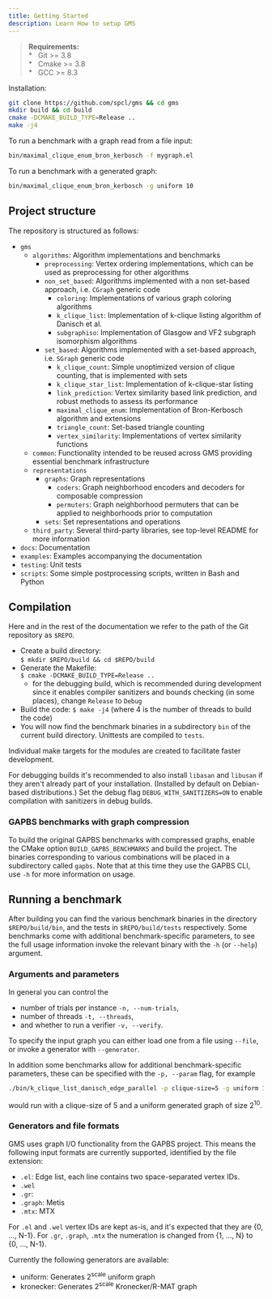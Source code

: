 ```yaml
---
title: Getting Started
description: Learn How to setup GMS
---
```


> **Requirements:**  
> \* &nbsp; Git >= 3.8  
> \* &nbsp; Cmake >= 3.8  
> \* &nbsp; GCC >= 8.3

Installation:

```bash
git clone https://github.com/spcl/gms && cd gms
mkdir build && cd build
cmake -DCMAKE_BUILD_TYPE=Release ..
make -j4
```

To run a benchmark with a graph read from a file input:

```bash
bin/maximal_clique_enum_bron_kerbosch -f mygraph.el
```

To run a benchmark with a generated graph:

```bash
bin/maximal_clique_enum_bron_kerbosch -g uniform 10
```

## Project structure

The repository is structured as follows:

- `gms`
  - `algorithms`: Algorithm implementations and benchmarks
    - `preprocessing`: Vertex ordering implementations, which can be used as preprocessing for other algorithms
    - `non_set_based`: Algorithms implemented with a non set-based approach, i.e. `CGraph` generic code
      - `coloring`: Implementations of various graph coloring algorithms
      - `k_clique_list`: Implementation of k-clique listing algorithm of Danisch et al.
      - `subgraphiso`: Implementation of Glasgow and VF2 subgraph isomorphism algorithms
    - `set_based`: Algorithms implemented with a set-based approach, i.e. `SGraph` generic code
      - `k_clique_count`: Simple unoptimized version of clique counting, that is implemented with sets
      - `k_clique_star_list`: Implementation of k-clique-star listing
      - `link_prediction`: Vertex similarity based link prediction, and robust methods to assess its performance
      - `maximal_clique_enum`: Implementation of Bron-Kerbosch algorithm and extensions
      - `triangle_count`: Set-based triangle counting
      - `vertex_similarity`: Implementations of vertex similarity functions
  - `common`: Functionality intended to be reused across GMS providing essential benchmark infrastructure
  - `representations`
    - `graphs`: Graph representations
      - `coders`: Graph neighborhood encoders and decoders for composable compression
      - `permuters`: Graph neighborhood permuters that can be applied to neighborhoods prior to computation
    - `sets`: Set representations and operations
  - `third_party`: Several third-party libraries, see top-level README for more information
- `docs`: Documentation
- `examples`: Examples accompanying the documentation
- `testing`: Unit tests
- `scripts`: Some simple postprocessing scripts, written in Bash and Python

## Compilation

Here and in the rest of the documentation we refer to the path of the Git repository as `$REPO`.

- Create a build directory:  
  `$ mkdir $REPO/build && cd $REPO/build`
- Generate the Makefile:  
  `$ cmake -DCMAKE_BUILD_TYPE=Release ..`
  - for the debugging build, which is recommended during development since it enables compiler sanitizers and bounds checking (in some places), change `Release` to `Debug`
- Build the code:
  `$ make -j4` (where 4 is the number of threads to build the code)
- You will now find the benchmark binaries in a subdirectory `bin` of the current build directory. Unittests are compiled to `tests`.

Individual make targets for the modules are created to facilitate faster development.

For debugging builds it's recommended to also install `libasan` and `libusan` if they aren't already part of your installation. (Installed by default on Debian-based distributions.)
Set the debug flag `DEBUG_WITH_SANITIZERS=ON` to enable compilation with sanitizers in debug builds.

### GAPBS benchmarks with graph compression

To build the original GAPBS benchmarks with compressed graphs, enable the CMake option `BUILD_GAPBS_BENCHMARKS` and build the project.
The binaries corresponding to various combinations will be placed in a subdirectory called `gapbs`.
Note that at this time they use the GAPBS CLI, use `-h` for more information on usage.

## Running a benchmark

After building you can find the various benchmark binaries in the directory `$REPO/build/bin`, and the tests in `$REPO/build/tests` respectively.
Some benchmarks come with additional benchmark-specific parameters, to see the full usage information invoke the relevant binary with the `-h` (or `--help`) argument.

### Arguments and parameters

In general you can control the

- number of trials per instance `-n, --num-trials`,
- number of threads `-t, --threads`,
- and whether to run a verifier `-v, --verify`.

To specify the input graph you can either load one from a file using `--file`, or invoke a generator with `--generator`.

In addition some benchmarks allow for additional benchmark-specific parameters, these can be specified with the `-p, --param` flag, for example

```bash
./bin/k_clique_list_danisch_edge_parallel -p clique-size=5 -g uniform 10
```

would run with a clique-size of 5 and a uniform generated graph of size 2<sup>10</sup>.

### Generators and file formats

GMS uses graph I/O functionality from the GAPBS project.
This means the following input formats are currently supported, identified by the file extension:

- `.el`: Edge list, each line contains two space-separated vertex IDs.
- `.wel`
- `.gr`:
- `.graph`: Metis
- `.mtx`: MTX

For `.el` and `.wel` vertex IDs are kept as-is, and it's expected that they are {0, …, N-1}.
For `.gr`, `.graph`, `.mtx` the numeration is changed from {1, …, N} to {0, …, N-1}.

Currently the following generators are available:

- uniform: Generates 2<sup>scale</sup> uniform graph
- kronecker: Generates 2<sup>scale</sup> Kronecker/R-MAT graph

